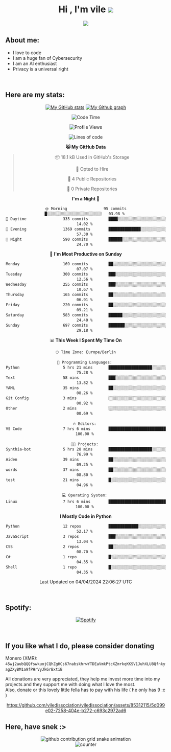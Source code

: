 <h1 align="center">Hi , I'm vile <img src="https://media.giphy.com/media/hvRJCLFzcasrR4ia7z/giphy.gif" width="35"></h1>
<p align="center">
  <a href="https://github.com/viledissociation"><img src="https://readme-typing-svg.demolab.com?font=Roboto+Mono&weight=300&size=28&duration=4000&pause=100&color=C109F7&center=true&vCenter=true&width=580&height=127&lines=I'm+a+programmer;I'm+an+AI+enthusiast;I'm+a+big+fan+of+Neural+Networks;I'm+interested+in+Computer+Science;I+love+Cybersecurity;By+the+way+I+use+Arch+%F0%9F%92%80"></a>
</p>

## About me:

- I love to code
- I am a huge fan of Cybersecurity
- I am an AI enthusiast
- Privacy is a universal right

<br>

## Here are my stats:

<div align="center">
    
 [![My GitHub stats](https://github-readme-stats.vercel.app/api?username=vilev0&count_private=true&show_icons=true&theme=radical)](https://github.com/vilev0)
 [![My Github graph](http://github-profile-summary-cards.vercel.app/api/cards/profile-details?username=vilev0&theme=radical)](https://github.com/vilev0)

<!--START_SECTION:waka-->
![Code Time](http://img.shields.io/badge/Code%20Time-271%20hrs%2043%20mins-blue)

![Profile Views](http://img.shields.io/badge/Profile%20Views-7-blue)

![Lines of code](https://img.shields.io/badge/From%20Hello%20World%20I%27ve%20Written-142.7%20thousand%20lines%20of%20code-blue)

**🐱 My GitHub Data** 

> 📦 18.1 kB Used in GitHub's Storage 
 > 
> 💼 Opted to Hire
 > 
> 📜 4 Public Repositories 
 > 
> 🔑 0 Private Repositories 
 > 
**I'm a Night 🦉** 

```text
🌞 Morning                95 commits          █░░░░░░░░░░░░░░░░░░░░░░░░   03.98 % 
🌆 Daytime                335 commits         ████░░░░░░░░░░░░░░░░░░░░░   14.02 % 
🌃 Evening                1369 commits        ██████████████░░░░░░░░░░░   57.30 % 
🌙 Night                  590 commits         ██████░░░░░░░░░░░░░░░░░░░   24.70 % 
```
📅 **I'm Most Productive on Sunday** 

```text
Monday                   169 commits         ██░░░░░░░░░░░░░░░░░░░░░░░   07.07 % 
Tuesday                  300 commits         ███░░░░░░░░░░░░░░░░░░░░░░   12.56 % 
Wednesday                255 commits         ███░░░░░░░░░░░░░░░░░░░░░░   10.67 % 
Thursday                 165 commits         ██░░░░░░░░░░░░░░░░░░░░░░░   06.91 % 
Friday                   220 commits         ██░░░░░░░░░░░░░░░░░░░░░░░   09.21 % 
Saturday                 583 commits         ██████░░░░░░░░░░░░░░░░░░░   24.40 % 
Sunday                   697 commits         ███████░░░░░░░░░░░░░░░░░░   29.18 % 
```


📊 **This Week I Spent My Time On** 

```text
🕑︎ Time Zone: Europe/Berlin

💬 Programming Languages: 
Python                   5 hrs 21 mins       ███████████████████░░░░░░   75.28 % 
Text                     58 mins             ███░░░░░░░░░░░░░░░░░░░░░░   13.82 % 
YAML                     35 mins             ██░░░░░░░░░░░░░░░░░░░░░░░   08.26 % 
Git Config               3 mins              ░░░░░░░░░░░░░░░░░░░░░░░░░   00.92 % 
Other                    2 mins              ░░░░░░░░░░░░░░░░░░░░░░░░░   00.69 % 

🔥 Editors: 
VS Code                  7 hrs 6 mins        █████████████████████████   100.00 % 

🐱‍💻 Projects: 
Synthia-bot              5 hrs 28 mins       ███████████████████░░░░░░   76.99 % 
Aiden                    39 mins             ██░░░░░░░░░░░░░░░░░░░░░░░   09.25 % 
words                    37 mins             ██░░░░░░░░░░░░░░░░░░░░░░░   08.80 % 
test                     21 mins             █░░░░░░░░░░░░░░░░░░░░░░░░   04.96 % 

💻 Operating System: 
Linux                    7 hrs 6 mins        █████████████████████████   100.00 % 
```

**I Mostly Code in Python** 

```text
Python                   12 repos            █████████████░░░░░░░░░░░░   52.17 % 
JavaScript               3 repos             ███░░░░░░░░░░░░░░░░░░░░░░   13.04 % 
CSS                      2 repos             ██░░░░░░░░░░░░░░░░░░░░░░░   08.70 % 
C#                       1 repo              █░░░░░░░░░░░░░░░░░░░░░░░░   04.35 % 
Shell                    1 repo              █░░░░░░░░░░░░░░░░░░░░░░░░   04.35 % 
```




 Last Updated on 04/04/2024 22:06:27 UTC
<!--END_SECTION:waka-->
</div>
<br>

## Spotify:

<div align="center">

[![Spotify](https://whois-hoeless.vercel.app/api/spotify?background_color=0d1117&border_color=090d13)](https://open.spotify.com/user/heanchenhorst)
</div>

<br>

## If you like what I do, please consider donating

Monero (XMR): ```45wj2aubQQQfswkuojCQhZgHCs67nabskhrwYTDEaVmkPtcXZmrkqKKSV1JuhXLU8QfnkyagZXyBM1a9fPHrVyJkGrBxtiB```

All donations are very appreciated, they help me invest more time into my projects and they support me with doing what I love the most.  
Also, donate or this lovely little fella has to pay with his life (  he only has 9 :c  )

<div align="center">


https://github.com/viledissociation/viledissociation/assets/85312115/5d099e02-7258-404e-b272-c693c2972ad6


</div>

## Here, have snek :>
<div align="center">
<picture>
  <source media="(prefers-color-scheme: dark)" srcset="https://raw.githubusercontent.com/vilev0/vilev0/output/github-contribution-grid-snake-dark.svg">
  <source media="(prefers-color-scheme: light)" srcset="https://raw.githubusercontent.com/vilev0/vilev0/output/github-contribution-grid-snake.svg">
  <img alt="github contribution grid snake animation" src="https://raw.githubusercontent.com/vilev0/vilev0/output/github-contribution-grid-snake.svg">
</div>

<div align="center">
  <img src="https://moe-counter.glitch.me/get/@hoeless_count?theme=rule34" alt="counter" />
</div>
